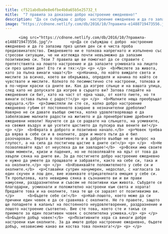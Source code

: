 ```yaml
---
title: cf521abdba0e8e6fbe4b0a65b5e25732_t
mitle:  "7 правила за доказано добро настроение ежедневно!"
description: "Да се събуждаш с добро  настроение ежедневно и да го запазиш през целия ден си е чиста проба предизвикателство. Ежедневието ни е толкова напрегнато и изпълнено със стресови ситуации, че ни изглежда почти невъзможно да запазим позитивизма си. Тези 7 правила ще ви помогнат да се справите с препятствията на лошото настроение и да запазите …"
image: "https://cdnone.netlify.com/db/2016/10/7правила-e1488719473556.jpg"
---
```


          <img src="https://cdnone.netlify.com/db/2016/10/7правила-e1488719473556.jpg"/>        <p>Да се събуждаш с добро  настроение ежедневно и да го запазиш през целия ден си е чиста проба предизвикателство. Ежедневието ни е толкова напрегнато и изпълнено със стресови ситуации, че ни изглежда почти невъзможно да запазим позитивизма си. Тези 7 правила ще ви помогнат да се справите с препятствията на лошото настроение и да запазите усмивката на лицето си през целия ден! Ето ги и тях:</p> <p> </p>  <b>Мислете за живота, като за пълна винаги чаша!</b>  <p>Начина, по който виждате света и мислите за всичко, което ви обкръжава, определя и начина по който се чувствате и мислите. Колкото по песимистично сте настроени, толкова и в по-черни краски са дните ви. Как да изгрее слънце и на вашата улица, след като не допускате да изгрее в сърцето ви? Затова гледайте на ежедневния си бит, като на част от една чаша, от която пиете, но тя винаги остава пълна с радост!</p> <p> </p>  <b>Малките неща преобръщат каруцата.</b>  <p>Замисляли ли сте се, колко добро настроение ежедневно губим от постоянното взиране в незначителни дреболии? Навярно не си давате въобще сметка, колко удовлетворяващо е да забелязваме малките радости на житието и да пренебрегваме дребните ежедневни неволи! Научете се да се радвате на слънцето, на усмивките, на свежия въздух и ще усетите щастието да пулсира във вените ви!</p>     <p> </p>  <b>Вярата в доброто и позитивно начало.</b>  <p>Човек трябва да вярва в себе си и в околните, дори и много пъти да е бил разочарован. Вярата в позитивното и в доброто въобще не е въпрос на глупост, а на сила да постигнеш щастие в дните си!</p> <p> </p>  <b>Не позволявайте ядът от неуспеха да ви завладее!</b>  <p>Всеки има своите лоши моменти, кризи и падения, но не позволявайте на ядът от това да хвърли сянка на дните ви. За да постигнете добро настроение ежедневно е нужно да умеете да прощавате и забравяте, както на себе си, така и на околните.</p> <p> </p>  <b>Извиквайте положителното у себе си и околните.</b>  <p>Ставайки сутрин начумерен, недоспал, с нагласата за един скучен и лош ден, вие извиквате отрицателната емоция у себе си. Тя пропълзява, като невидима сянка в съзнанието ви и ви прави намусени, раздразнителни и съвсем не позитивни към живота. Събудете се благодарни, усмихнати и положително настроени към света и хората! Предайте това и на околните, така те ще се заразят от позитивизма ви.</p>      <b>Бъдете себе си!</b>  <p>Най-лошото, което може да си причини един човек е да се сравнява с околните. Не го правете, защото ще попаднете в капанът на постоянното неудовлетворение, раздразнение и лошото настроение съответно. Вие сте това, което сте и такъв се приемате за един позитивен човек с ослепителна усмивка.</p> <p> </p>  <b>Бъдете добър човек!</b>  <p>Позитивните хора са винаги добре настроени към околните. За да имате добро настроение ежедневно, бъдете добър, независимо какво ви коства това понякога!</p> <p> </p>        